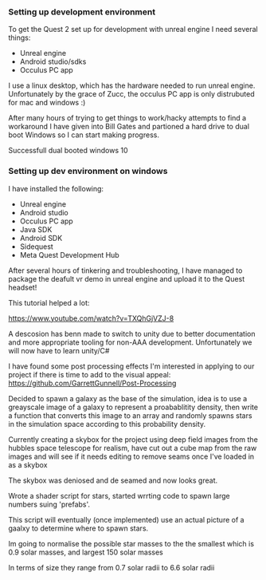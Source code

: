 ### Setting up development environment

To get the Quest 2 set up for development with unreal engine I need several things:

- Unreal engine
- Android studio/sdks
- Occulus PC app

I use a linux desktop, which has the hardware needed to run unreal engine.
Unfortunately by the grace of Zucc, the occulus PC app is only distrubuted for mac and windows :)

After many hours of trying to get things to work/hacky attempts to find a workaround I have given into Bill Gates and partioned a hard drive to dual boot Windows so I can start making progress. 

Successfull dual booted windows 10

### Setting up dev environment on windows

I have installed the following:

- Unreal engine
- Android studio
- Occulus PC app
- Java SDK
- Android SDK
- Sidequest
- Meta Quest Development Hub

After several hours of tinkering and troubleshooting, I have managed to package the deafult vr demo in unreal engine and upload it to the Quest headset!

This tutorial helped a lot:

https://www.youtube.com/watch?v=TXQhGjVZJ-8

A descosion has benn made to switch to unity due to better documentation and more appropriate tooling for non-AAA development.
Unfortunately we will now have to learn unity/C#

I have found some post processing effects I'm interested in applying to our project if there is time to add to the visual appeal:
https://github.com/GarrettGunnell/Post-Processing


Decided to spawn a galaxy as the base of the simulation, idea is to use a greayscale image of a galaxy to represent a proabablitity density, then write a function that converts this image to an array and randomly spawns stars in the simulation space according to this probability density.

Currently creating a skybox for the project using deep field images from the hubbles space telescope for realism, have cut out a cube map from the raw images and will see if it needs editing to remove seams once I've loaded in as a skybox

The skybox was deniosed and de seamed and now looks great.

Wrote a shader script for stars, started wrrting code to spawn large numbers suing 'prefabs'.

This script will eventually (once implemented) use an actual picture of a gaalxy to determine where to spawn stars.

Im going to normalise the possible star masses to the the smallest which is 0.9 solar masses, and largest 150 solar masses

In terms of  size they range from 0.7 solar radii to 6.6 solar radii